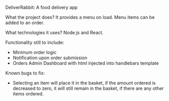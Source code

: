 DeliverRabbit: A food delivery app

What the project does?
It provides a menu on load. Menu items can be added to an order.

What technologies it uses?
Node.js and React.

Functionality still to include:

- Minimum order logic
- Notification upon order submission
- Orders Admin Dashboard with html injected into handlebars template

Known bugs to fix:

- Selecting an item will place it in the basket, if the amount ordered is decreased to zero, it will still remain in the basket, if there are any other items ordered.
